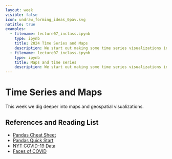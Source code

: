 ```yaml
---
layout: week
visible: false
icon: undraw_forming_ideas_0pav.svg
notitle: true
examples: 
  - filename: lecture07_inclass.ipynb
    type: ipynb
    title: 2024 Time Series and Maps
    description: We start out making some time series visualizations in bqplot, then begin moving to overlay them on maps.
  - filename: lecture07_inclass.ipynb
    type: ipynb
    title: Maps and time series
    description: We start out making some time series visualizations in bqplot, then begin moving to overlay them on maps.
---
```


# Time Series and Maps

This week we dig deeper into maps and geospatial visualizations.

## References and Reading List

 * [Pandas Cheat Sheet](https://pandas.pydata.org/Pandas_Cheat_Sheet.pdf)
 * [Pandas Quick Start](http://www.math.utah.edu/~li/python%20pandas.pdf)
 * [NYT COVID-19 Data](https://github.com/nytimes/covid-19-data)
 * [Faces of COVID](https://twitter.com/facesofcovid)
